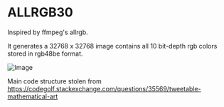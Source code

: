 # ALLRGB30
Inspired by ffmpeg's allrgb.

It generates a 32768 x 32768 image contains all 10 bit-depth rgb colors stored in rgb48be format.

![Image](https://ipfs.io/ipfs/QmXfTvfhN7fFhHo7nPFKkqX5ZvG3XWYhst4cGscSAiYrg8)

Main code structure stolen from https://codegolf.stackexchange.com/questions/35569/tweetable-mathematical-art

